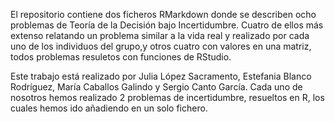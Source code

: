 El repositorio contiene dos ficheros RMarkdown donde se describen ocho problemas de Teoría de la Decisión bajo Incertidumbre. Cuatro de ellos más extenso relatando un problema similar a la vida real y realizado por cada uno de los individuos del grupo,y otros cuatro con valores en una matriz, todos problemas resuletos con funciones de RStudio.

Este trabajo está realizado por Julia López Sacramento, Estefania Blanco Rodríguez, María Caballos Galindo y Sergio Canto García.
Cada uno de nosotros hemos realizado 2 problemas de incertidumbre, resueltos en R, los cuales hemos ido añadiendo en un solo fichero.
